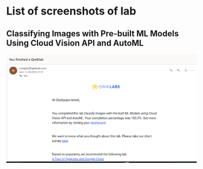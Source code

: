 # List of screenshots of lab

## Classifying Images with Pre-built ML Models Using Cloud Vision API and AutoML

![Classifying Images with Pre-built ML Models](./qwicklabs/classifying_image-ml.png "Classifying Images with Pre-built ML Models")
